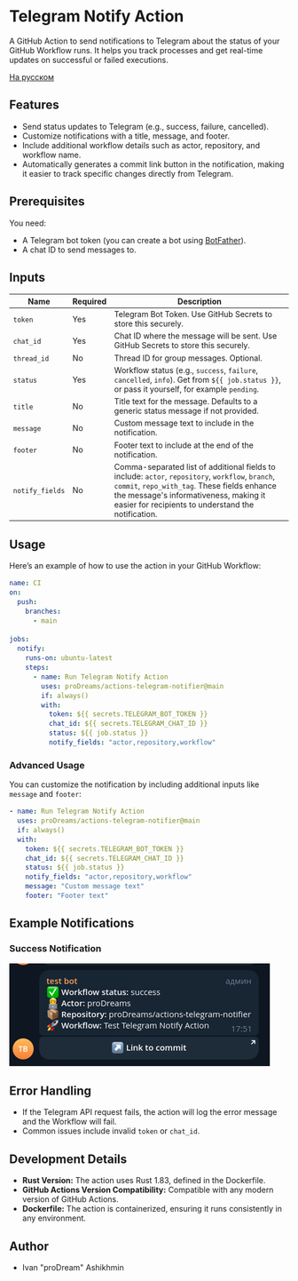 # Telegram Notify Action

A GitHub Action to send notifications to Telegram about the status of your GitHub Workflow runs. It helps you track
processes and get real-time updates on successful or failed executions.

[На русском](./README-RU.MD)

## Features

- Send status updates to Telegram (e.g., success, failure, cancelled).
- Customize notifications with a title, message, and footer.
- Include additional workflow details such as actor, repository, and workflow name.
- Automatically generates a commit link button in the notification, making it easier to track specific changes directly
  from Telegram.

## Prerequisites

You need:

- A Telegram bot token (you can create a bot using [BotFather](https://t.me/BotFather)).
- A chat ID to send messages to.

## Inputs

| Name            | Required | Description                                                                                                                                                                                                                                       |
| --------------- | -------- | ------------------------------------------------------------------------------------------------------------------------------------------------------------------------------------------------------------------------------------------------- |
| `token`         | Yes      | Telegram Bot Token. Use GitHub Secrets to store this securely.                                                                                                                                                                                    |
| `chat_id`       | Yes      | Chat ID where the message will be sent. Use GitHub Secrets to store this securely.                                                                                                                                                                |
| `thread_id`     | No       | Thread ID for group messages. Optional.                                                                                                                                                                                                           |
| `status`        | Yes      | Workflow status (e.g., `success`, `failure`, `cancelled`, `info`). Get from `${{ job.status }}`, or pass it yourself, for example `pending`.                                                                                                      |
| `title`         | No       | Title text for the message. Defaults to a generic status message if not provided.                                                                                                                                                                 |
| `message`       | No       | Custom message text to include in the notification.                                                                                                                                                                                               |
| `footer`        | No       | Footer text to include at the end of the notification.                                                                                                                                                                                            |
| `notify_fields` | No       | Comma-separated list of additional fields to include: `actor`, `repository`, `workflow`, `branch`, `commit`, `repo_with_tag`. These fields enhance the message's informativeness, making it easier for recipients to understand the notification. |

## Usage

Here’s an example of how to use the action in your GitHub Workflow:

```yaml
name: CI
on:
  push:
    branches:
      - main

jobs:
  notify:
    runs-on: ubuntu-latest
    steps:
      - name: Run Telegram Notify Action
        uses: proDreams/actions-telegram-notifier@main
        if: always()
        with:
          token: ${{ secrets.TELEGRAM_BOT_TOKEN }}
          chat_id: ${{ secrets.TELEGRAM_CHAT_ID }}
          status: ${{ job.status }}
          notify_fields: "actor,repository,workflow"
```

### Advanced Usage

You can customize the notification by including additional inputs like `message` and `footer`:

```yaml
- name: Run Telegram Notify Action
  uses: proDreams/actions-telegram-notifier@main
  if: always()
  with:
    token: ${{ secrets.TELEGRAM_BOT_TOKEN }}
    chat_id: ${{ secrets.TELEGRAM_CHAT_ID }}
    status: ${{ job.status }}
    notify_fields: "actor,repository,workflow"
    message: "Custom message text"
    footer: "Footer text"
```

## Example Notifications

### Success Notification

![Success](./img/success.png)

## Error Handling

- If the Telegram API request fails, the action will log the error message and the Workflow will fail.
- Common issues include invalid `token` or `chat_id`.

## Development Details

- **Rust Version:** The action uses Rust 1.83, defined in the Dockerfile.
- **GitHub Actions Version Compatibility:** Compatible with any modern version of GitHub Actions.
- **Dockerfile:** The action is containerized, ensuring it runs consistently in any environment.

## Author

- Ivan "proDream" Ashikhmin
